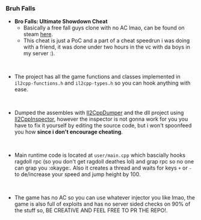 ### Bruh Falls

- **Bro Falls: Ultimate Showdown Cheat**
    - Basically a free fall guys clone with no AC lmao, can be found on steam [here](https://store.steampowered.com/app/1590320/Bro_Falls_Ultimate_Showdown/).
    - This cheat is just a PoC and a part of a cheat speedrun i was doing with a friend, it was done under two hours in the vc with da boys in my server :).
<br>

- The project has all the game functions and classes implemented in `il2cpp-functions.h` and `il2cpp-types.h` so you can hook anything with ease.

<br>

- Dumped the assembles with [Il2CppDumper](https://github.com/Perfare/Il2CppDumper) and the dll project using [Il2CppInspector](https://github.com/djkaty/Il2CppInspector), however the inspector is not gonna work for you you have to fix it yourself by editing the source code, but i won't spoonfeed you how **since i don't encourage cheating**.

<br>

- Main runtime code is located at `user/main.cpp` which bascially hooks ragdoll rpc (so you don't get ragdoll deathes lol) and grap rpc so no one can grap you :okayge:. Also it creates a thread and waits for keys `+` or `-` to de/increase your speed and jump height by 100.

<br>

- The game has no AC so you can use whatever injector you like lmao, the game is also full of exploits and has no server sided checks on 90% of the stuff so, BE CREATIVE AND FEEL FREE TO PR THE REPO!.
